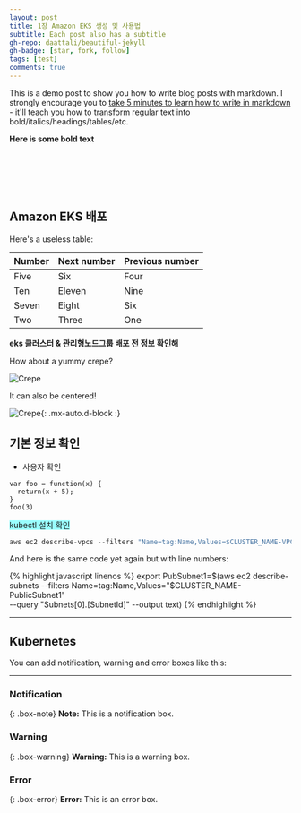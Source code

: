```yaml
---
layout: post
title: 1장 Amazon EKS 생성 및 사용법
subtitle: Each post also has a subtitle
gh-repo: daattali/beautiful-jekyll
gh-badge: [star, fork, follow]
tags: [test]
comments: true
---
```


This is a demo post to show you how to write blog posts with markdown.  I strongly encourage you to [take 5 minutes to learn how to write in markdown](https://markdowntutorial.com/) - it'll teach you how to transform regular text into bold/italics/headings/tables/etc.








**Here is some bold text**
<br/><br/><br/><br/><br/><br/>
## Amazon EKS 배포

Here's a useless table:

| Number | Next number | Previous number |
| :------ |:--- | :--- |
| Five | Six | Four |
| Ten | Eleven | Nine |
| Seven | Eight | Six |
| Two | Three | One |

__eks 클러스터 & 관리형노드그룹 배포 전 정보 확인해__

How about a yummy crepe?

![Crepe](https://s3-media3.fl.yelpcdn.com/bphoto/cQ1Yoa75m2yUFFbY2xwuqw/348s.jpg)

It can also be centered!

![Crepe](https://s3-media3.fl.yelpcdn.com/bphoto/cQ1Yoa75m2yUFFbY2xwuqw/348s.jpg){: .mx-auto.d-block :}

## 기본 정보 확인

* 사용자 확인
~~~
var foo = function(x) {
  return(x + 5);
}
foo(3)
~~~


<span style="background-color:#99ffff"> kubectl 설치 확인 </span>

```javascript
aws ec2 describe-vpcs --filters "Name=tag:Name,Values=$CLUSTER_NAME-VPC" | jq
```

And here is the same code yet again but with line numbers:

{% highlight javascript linenos %}
export PubSubnet1=$(aws ec2 describe-subnets --filters Name=tag:Name,Values="$CLUSTER_NAME-PublicSubnet1" \
--query "Subnets[0].[SubnetId]" --output text)
{% endhighlight %}

***

## Kubernetes
You can add notification, warning and error boxes like this:

---

### Notification

{: .box-note}
**Note:** This is a notification box.

### Warning

{: .box-warning}
**Warning:** This is a warning box.

### Error

{: .box-error}
**Error:** This is an error box.
